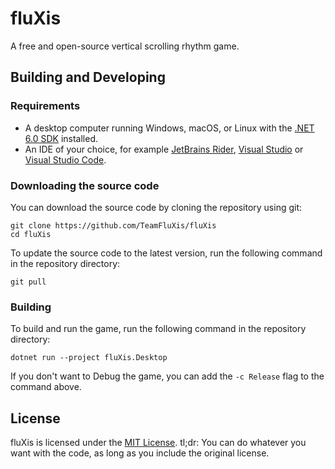 # fluXis
A free and open-source vertical scrolling rhythm game.

## Building and Developing
### Requirements
* A desktop computer running Windows, macOS, or Linux with the [.NET 6.0 SDK](https://dotnet.microsoft.com/download) installed.
* An IDE of your choice, for example [JetBrains Rider](https://www.jetbrains.com/rider/), [Visual Studio](https://visualstudio.microsoft.com/vs/) or [Visual Studio Code](https://code.visualstudio.com/).

### Downloading the source code
You can download the source code by cloning the repository using git:
```
git clone https://github.com/TeamFluXis/fluXis
cd fluXis
```

To update the source code to the latest version, run the following command in the repository directory:
```
git pull
```

### Building
To build and run the game, run the following command in the repository directory:
```
dotnet run --project fluXis.Desktop
```

If you don't want to Debug the game, you can add the `-c Release` flag to the command above.

## License
fluXis is licensed under the [MIT License](LICENSE). tl;dr: You can do whatever you want with the code, as long as you include the original license.